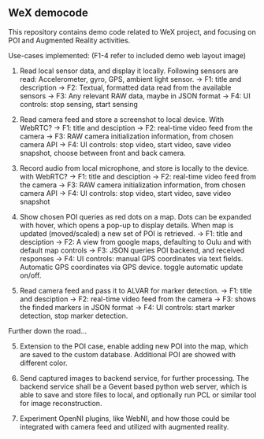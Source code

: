 WeX democode
------------

This repository contains demo code related to WeX project, and focusing on POI
and Augmented Reality activities.

Use-cases implemented: (F1-4 refer to included demo web layout image)

1. Read local sensor data, and display it locally. Following sensors are read:
Accelerometer, gyro, GPS, ambient light sensor.
 -> F1: title and description
 -> F2: Textual, formatted data read from the available sensors
 -> F3: Any relevant RAW data, maybe in JSON format
 -> F4: UI controls: stop sensing, start sensing

2. Read camera feed and store a screenshot to local device. With WebRTC?
 -> F1: title and desciption
 -> F2: real-time video feed from the camera
 -> F3: RAW camera initialization information, from chosen camera API
 -> F4: UI controls: stop video, start video, save video snapshot, choose
    between front and back camera.

3. Record audio from local microphone, and store is locally to the device. with WebRTC?
 -> F1: title and desciption
 -> F2: real-time video feed from the camera
 -> F3: RAW camera initialization information, from chosen camera API
 -> F4: UI controls: stop video, start video, save video snapshot

4. Show chosen POI queries as red dots on a map. Dots can be expanded with
hover, which opens a pop-up to display details. When map is updated (moved/scaled)
a new set of POI is retrieved.
 -> F1: title and desciption
 -> F2: A view from google maps, defaulting to Oulu and with default map controls
 -> F3: JSON queries POI backend, and received responses
 -> F4: UI controls: manual GPS coordinates via text fields. Automatic GPS coordinates
    via GPS device. toggle automatic update on/off.
    
5. Read camera feed and pass it to ALVAR for marker detection.
 -> F1: title and desciption
 -> F2: real-time video feed from the camera
 -> F3: shows the finded markers in JSON format
 -> F4: UI controls: start marker detection, stop marker detection.

Further down the road...

5. Extension to the POI case, enable adding new POI into the map, which are
saved to the custom database. Additional POI are showed with different color.

6. Send captured images to backend service, for further processing. The backend
service shall be a Gevent based python web server, which is able to save and
store files to local, and optionally run PCL or similar tool for image reconstruction.

7. Experiment OpenNI plugins, like WebNI, and how those could be integrated with
camera feed and utilized with augmented reality.


